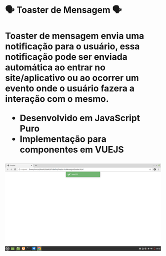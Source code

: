 <h1> 🗣 Toaster de Mensagem 🗣 <h1>

<div> 
    <p> Toaster de mensagem envia uma notificação para o usuário, essa notificação pode ser enviada automática ao entrar no site/aplicativo ou ao ocorrer um evento onde o usuário fazera a interação com o mesmo.
    <ul> 
        <li> Desenvolvido em JavaScript Puro</li>
        <li> Implementação para componentes em VUEJS </li>
    </ul>

<img src="toaster.png"> 
</div>
